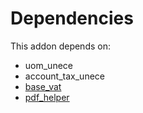 # Dependencies

This addon depends on:

- uom_unece
- account_tax_unece
- [base_vat](https://github.com/bringout/oca-ocb-core/tree/b3e6fb998e53b9eb1bc9669d992017616c2bd7b3/odoo-bringout-oca-ocb-base_vat)
- [pdf_helper](../../odoo-bringout-oca-edi-framework-pdf_helper)
